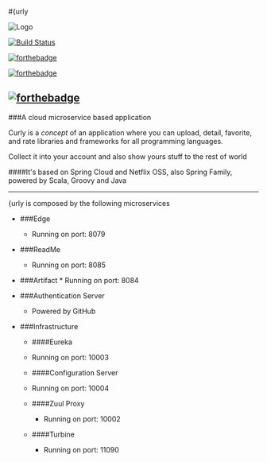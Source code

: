 #{urly

![Logo](https://raw.githubusercontent.com/joaoevangelista/curly/master/src/logo60.png)

[![Build Status](https://travis-ci.org/joaoevangelista/curly.svg)](https://travis-ci.org/joaoevangelista/curly)

[![forthebadge](http://forthebadge.com/images/badges/compatibility-betamax.svg)](http://forthebadge.com)

[![forthebadge](http://forthebadge.com/images/badges/built-with-love.svg)](http://forthebadge.com)

[![forthebadge](http://forthebadge.com/images/badges/gluten-free.svg)](http://forthebadge.com)
---------------------------------------------------------------------------


###A cloud microservice based application


Curly is a *concept* of an application where you can upload, detail, favorite, and rate libraries and frameworks for all programming languages.

Collect it into your account and also show yours stuff to the rest of world


####It's based on Spring Cloud and Netflix OSS, also Spring Family, powered by Scala, Groovy and Java
 


-----------------------------------------------------------------------------



{urly is composed by the following microservices

- ###Edge
    * Running on port: 8079

- ###ReadMe
    * Running on port: 8085


- ###Artifact
      * Running on port: 8084


- ###Authentication Server
     * Powered by GitHub
            

- ###Infrastructure
    * ####Eureka
     * Running on port: 10003
             
    * ####Configuration Server
     * Running on port: 10004
               
    * ####Zuul Proxy
      * Running on port: 10002
        
    * ####Turbine
      * Running on port: 11090
